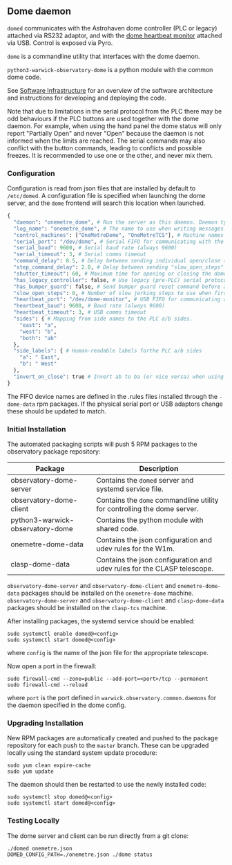 ## Dome daemon

`domed` communicates with the Astrohaven dome controller (PLC or legacy) attached via RS232 adaptor, and with the [dome heartbeat monitor](https://github.com/warwick-one-metre/dome-heartbeat-monitor) attached via USB.  Control is exposed via Pyro.

`dome` is a commandline utility that interfaces with the dome daemon.

`python3-warwick-observatory-dome` is a python module with the common dome code.

See [Software Infrastructure](https://github.com/warwick-one-metre/docs/wiki/Software-Infrastructure) for an overview of the software architecture and instructions for developing and deploying the code.

Note that due to limitations in the serial protocol from the PLC there may be odd behaviours if the PLC buttons are used together with the dome daemon.
For example, when using the hand panel the dome status will only report "Partially Open" and never "Open" because the daemon is not informed when the limits are reached.
The serial commands may also conflict with the button commands, leading to conflicts and possible freezes. It is recommended to use one or the other, and never mix them.

### Configuration

Configuration is read from json files that are installed by default to `/etc/domed`.
A configuration file is specified when launching the dome server, and the `dome` frontend will search this location when launched.

```python
{
  "daemon": "onemetre_dome", # Run the server as this daemon. Daemon types are registered in `warwick.observatory.common.daemons`.
  "log_name": "onemetre_dome", # The name to use when writing messages to the observatory log.
  "control_machines": ["OneMetreDome", "OneMetreTCS"], # Machine names that are allowed to control (rather than just query) state. Machine names are registered in `warwick.observatory.common.IP`.
  "serial_port": "/dev/dome", # Serial FIFO for communicating with the dome PLC
  "serial_baud": 9600, # Serial baud rate (always 9600)
  "serial_timeout": 3, # Serial comms timeout
  "command_delay": 0.5, # Delay between sending individual open/close steps
  "step_command_delay": 2.0, # Delay between sending "slow_open_steps" 
  "shutter_timeout": 60, # Maximum time for opening or closing the dome
  "has_legacy_controller": false, # Use legacy (pre-PLC) serial protocol
  "has_bumper_guard": false, # Send bumper guard reset command before attempting to move the shutters
  "slow_open_steps": 0, # Number of slow jerking steps to use when first opening, to reduce belt slack on the 5 shutter domes
  "heartbeat_port": "/dev/dome-monitor", # USB FIFO for communicating with the dome heartbeat monitor
  "heartbeat_baud": 9600, # Baud rate (always 9600)
  "heartbeat_timeout": 3, # USB comms timeout
  "sides": { # Mapping from side names to the PLC a/b sides.
    "east": "a",
    "west": "b",
    "both": "ab"
  },
  "side_labels": { # Human-readable labels forthe PLC a/b sides
    "a": " East",
    "b": " West"
  },
  "invert_on_close": true # Invert ab to ba (or vice versa) when using a "close both" command
}
```

The FIFO device names are defined in the .rules files installed through the `-dome-data` rpm packages.
If the physical serial port or USB adaptors change these should be updated to match.

### Initial Installation

The automated packaging scripts will push 5 RPM packages to the observatory package repository:

| Package           | Description |
| ----------------- | ------ |
| observatory-dome-server | Contains the `domed` server and systemd service file. |
| observatory-dome-client | Contains the `dome` commandline utility for controlling the dome server. |
| python3-warwick-observatory-dome | Contains the python module with shared code. |
| onemetre-dome-data | Contains the json configuration and udev rules for the W1m. |
| clasp-dome-data | Contains the json configuration and udev rules for the CLASP telescope. |

`observatory-dome-server` and `observatory-dome-client` and `onemetre-dome-data` packages should be installed on the `onemetre-dome` machine.
`observatory-dome-server` and `observatory-dome-client` and `clasp-dome-data` packages should be installed on the `clasp-tcs` machine.

After installing packages, the systemd service should be enabled:

```
sudo systemctl enable domed@<config>
sudo systemctl start domed@<config>
```

where `config` is the name of the json file for the appropriate telescope.

Now open a port in the firewall:
```
sudo firewall-cmd --zone=public --add-port=<port>/tcp --permanent
sudo firewall-cmd --reload
```
where `port` is the port defined in `warwick.observatory.common.daemons` for the daemon specified in the dome config.

### Upgrading Installation

New RPM packages are automatically created and pushed to the package repository for each push to the `master` branch.
These can be upgraded locally using the standard system update procedure:
```
sudo yum clean expire-cache
sudo yum update
```

The daemon should then be restarted to use the newly installed code:
```
sudo systemctl stop domed@<config>
sudo systemctl start domed@<config>
```

### Testing Locally

The dome server and client can be run directly from a git clone:
```
./domed onemetre.json
DOMED_CONFIG_PATH=./onemetre.json ./dome status
```
